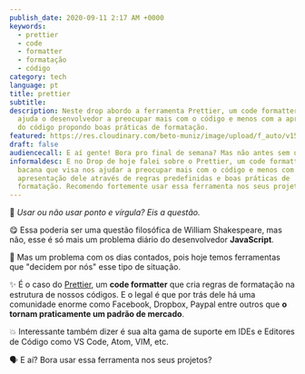 ```yaml
---
publish_date: 2020-09-11 2:17 AM +0000
keywords:
  - prettier
  - code
  - formatter
  - formatação
  - código
category: tech
language: pt
title: prettier
subtitle:
description: Neste drop abordo a ferramenta Prettier, um code formatter que
  ajuda o desenvolvedor a preocupar mais com o código e menos com a apresentação
  do código propondo boas práticas de formatação.
featured: https://res.cloudinary.com/beto-muniz/image/upload/f_auto/v1599427283/Titulo_1_klqlv9.jpg
draft: false
audiencecall: E aí gente! Bora pro final de semana? Mas não antes sem um Drops, né?
informaldesc: E no Drop de hoje falei sobre o Prettier, um code formatter bem
  bacana que visa nos ajudar a preocupar mais com o código e menos com a
  apresentação dele através de regras predefinidas e boas práticas de
  formatação. Recomendo fortemente usar essa ferramenta nos seus projetos.
---
```


🤔 _Usar ou não usar ponto e vírgula? Eis a questão._

😋 Essa poderia ser uma questão filosófica de William Shakespeare, mas não, esse é só mais um problema diário do desenvolvedor **JavaScript**.

📣 Mas um problema com os dias contados, pois hoje temos ferramentas que "decidem por nós" esse tipo de situação.

✨ É o caso do [Prettier](https://prettier.io/), um **code formatter** que cria regras de formatação na estrutura de nossos códigos. E o legal é que por trás dele há uma comunidade enorme como Facebook, Dropbox, Paypal entre outros que **o tornam praticamente um padrão de mercado**.

💥 Interessante também dizer é sua alta gama de suporte em IDEs e Editores de Código como VS Code, Atom, VIM, etc.

<!-- <Video src="https://res.cloudinary.com/beto-muniz/video/upload/v1599427300/Kapture_2020-09-06_at_18.05.00_weoa4h.mp4" /> -->

🗣 E aí? Bora usar essa ferramenta nos seus projetos?
